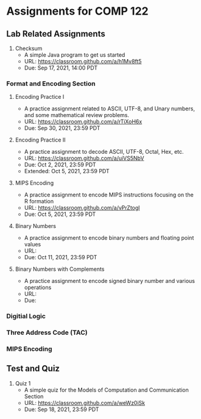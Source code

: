 # Assignments for COMP 122


## Lab Related Assignments
1. Checksum
   - A simple Java program to get us started
   - URL: https://classroom.github.com/a/h1Mv8ft5
   - Due: Sep 17, 2021, 14:00 PDT


### Format and Encoding Section
1. Encoding Practice I 
   - A practice assignment related to ASCII, UTF-8, and Unary numbers, and some mathematical review problems. 
   - URL: https://classroom.github.com/a/rTiXoH6x
   - Due: Sep 30, 2021, 23:59 PDT

1. Encoding Practice II
   - A practice assignment to decode ASCII, UTF-8, Octal, Hex, etc.
   - URL: https://classroom.github.com/a/uiVS5NbV
   - Due: Oct 2, 2021, 23:59 PDT
   - Extended: Oct 5, 2021, 23:59 PDT

1. MIPS Encoding
   - A practice assignment to encode MIPS instructions focusing on the R formation
   - URL: https://classroom.github.com/a/vPrZtogl
   - Due: Oct 5, 2021, 23:59 PDT

1. Binary Numbers
   - A practice assignment to encode binary numbers and floating point values
   - URL:
   - Due: Oct 11, 2021, 23:59 PDT

1. Binary Numbers with Complements
   - A practice assignment to encode signed binary number and various operations
   - URL:
   - Due: 

### Digitial Logic
### Three Address Code (TAC)
### MIPS Encoding


## Test and Quiz

1. Quiz 1
   - A simple quiz for the Models of Computation and Communication Section
   - URL: https://classroom.github.com/a/weWz0iSk
   - Due: Sep 18, 2021, 23:59 PDT


